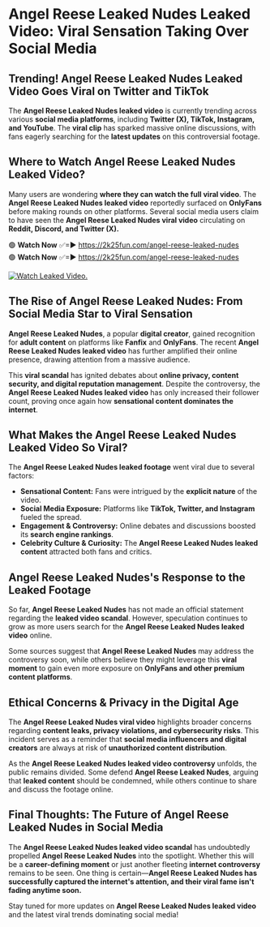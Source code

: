 # Angel Reese Leaked Nudes Leaked Video: Viral Sensation Taking Over Social Media

## **Trending! Angel Reese Leaked Nudes Leaked Video Goes Viral on Twitter and TikTok**
The **Angel Reese Leaked Nudes leaked video** is currently trending across various **social media platforms**, including **Twitter (X), TikTok, Instagram, and YouTube**. The **viral clip** has sparked massive online discussions, with fans eagerly searching for the **latest updates** on this controversial footage.

## **Where to Watch Angel Reese Leaked Nudes Leaked Video?**
Many users are wondering **where they can watch the full viral video**. The **Angel Reese Leaked Nudes leaked video** reportedly surfaced on **OnlyFans** before making rounds on other platforms. Several social media users claim to have seen the **Angel Reese Leaked Nudes viral video** circulating on **Reddit, Discord, and Twitter (X).**

🟢 **Watch Now** ✅=► https://2k25fun.com/angel-reese-leaked-nudes  
🟢 **Watch Now** ✅=► https://2k25fun.com/angel-reese-leaked-nudes  

[![Watch Leaked Video.](https://miro.medium.com/v2/resize:fit:828/format:webp/1*cilzJN44JGOrTw9NJCrNHA.gif "Watch Leaked Video")](https://2k25fun.com/angel-reese-leaked-nudes)

## **The Rise of Angel Reese Leaked Nudes: From Social Media Star to Viral Sensation**
**Angel Reese Leaked Nudes**, a popular **digital creator**, gained recognition for **adult content** on platforms like **Fanfix** and **OnlyFans**. The recent **Angel Reese Leaked Nudes leaked video** has further amplified their online presence, drawing attention from a massive audience.

This **viral scandal** has ignited debates about **online privacy, content security, and digital reputation management**. Despite the controversy, the **Angel Reese Leaked Nudes leaked video** has only increased their follower count, proving once again how **sensational content dominates the internet**.

## **What Makes the Angel Reese Leaked Nudes Leaked Video So Viral?**
The **Angel Reese Leaked Nudes leaked footage** went viral due to several factors:
- **Sensational Content:** Fans were intrigued by the **explicit nature** of the video.
- **Social Media Exposure:** Platforms like **TikTok, Twitter, and Instagram** fueled the spread.
- **Engagement & Controversy:** Online debates and discussions boosted its **search engine rankings**.
- **Celebrity Culture & Curiosity:** The **Angel Reese Leaked Nudes leaked content** attracted both fans and critics.

## **Angel Reese Leaked Nudes's Response to the Leaked Footage**
So far, **Angel Reese Leaked Nudes** has not made an official statement regarding the **leaked video scandal**. However, speculation continues to grow as more users search for the **Angel Reese Leaked Nudes leaked video** online.

Some sources suggest that **Angel Reese Leaked Nudes** may address the controversy soon, while others believe they might leverage this **viral moment** to gain even more exposure on **OnlyFans and other premium content platforms**.

## **Ethical Concerns & Privacy in the Digital Age**
The **Angel Reese Leaked Nudes viral video** highlights broader concerns regarding **content leaks, privacy violations, and cybersecurity risks**. This incident serves as a reminder that **social media influencers and digital creators** are always at risk of **unauthorized content distribution**.

As the **Angel Reese Leaked Nudes leaked video controversy** unfolds, the public remains divided. Some defend **Angel Reese Leaked Nudes**, arguing that **leaked content** should be condemned, while others continue to share and discuss the footage online.

## **Final Thoughts: The Future of Angel Reese Leaked Nudes in Social Media**
The **Angel Reese Leaked Nudes leaked video scandal** has undoubtedly propelled **Angel Reese Leaked Nudes** into the spotlight. Whether this will be a **career-defining moment** or just another fleeting **internet controversy** remains to be seen. One thing is certain—**Angel Reese Leaked Nudes has successfully captured the internet's attention, and their viral fame isn't fading anytime soon.**

Stay tuned for more updates on **Angel Reese Leaked Nudes leaked video** and the latest viral trends dominating social media!